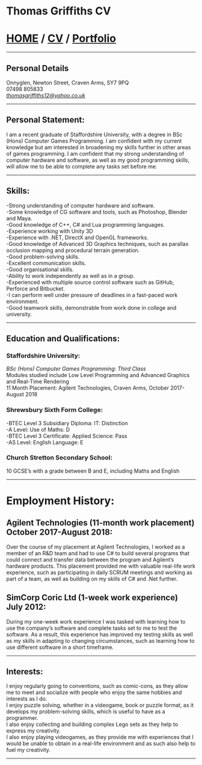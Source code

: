 # Thomas Griffiths CV
# [HOME](https://thomasgriffiths12.github.io) / [CV](https://thomasgriffiths12.github.io/CV) / [Portfolio](https://thomasgriffiths12.github.io/Portfolio)
---

## Personal Details
Onnyglen, Newton Street, Craven Arms, SY7 9PQ <br>
07498 805833 <br>
*thomasgriffiths12@yahoo.co.uk* <br>

---

## Personal Statement:

I am a recent graduate of Staffordshire University, with a degree in BSc (Hons) Computer Games Programming. I am confident with my current knowledge but am interested in broadening my skills further in other areas of games programming. I am confident that my strong understanding of computer hardware and software, as well as my good programming skills, will allow me to be able to complete any tasks set before me.

---

## Skills:

-Strong understanding of computer hardware and software. <br>
-Some knowledge of CG software and tools, such as Photoshop, Blender and Maya. <br>
-Good knowledge of C++, C# and Lua programming languages. <br>
-Experience working with Unity 3D <br>
-Experience with .NET, DirectX and OpenGL frameworks. <br>
-Good knowledge of Advanced 3D Graphics techniques, such as parallax occlusion mapping and procedural terrain generation. <br>
-Good problem-solving skills. <br>
-Excellent communication skills. <br>
-Good organisational skills. <br>
-Ability to work independently as well as in a group. <br>
-Experienced with multiple source control software such as GitHub, Perforce and Bitbucket. <br>
-I can perform well under pressure of deadlines in a fast-paced work environment. <br>
-Good teamwork skills, demonstrable from work done in college and university. <br>

---

## Education and Qualifications: 

### Staffordshire University:
*BSc (Hons) Computer Games Programming: Third Class* <br>
Modules studied include Low Level Programming and Advanced Graphics and Real-Time Rendering <br>
11 Month Placement: Agilent Technologies, Craven Arms, October 2017-August 2018

### Shrewsbury Sixth Form College:
-BTEC Level 3 Subsidiary Diploma: IT: Distinction <br>
-A Level: Use of Maths: D <br>
-BTEC Level 3 Certificate: Applied Science: Pass <br>
-AS Level: English Language: E <br>

### Church Stretton Secondary School:
10 GCSE’s with a grade between B and E, including Maths and English

---

# Employment History:

## Agilent Technologies (11-month work placement) October 2017-August 2018:
Over the course of my placement at Agilent Technologies, I worked as a member of an R&D team and had to use C# to build several programs that could connect and transfer data between the program and Agilent’s hardware products. This placement provided me with valuable real-life work experience, such as participating in daily SCRUM meetings and working as part of a team, as well as building on my skills of C# and .Net further.

## SimCorp Coric Ltd (1-week work experience) July 2012:
During my one-week work experience I was tasked with learning how to use the company’s software and complete tasks set to me to test the software. As a result, this experience has improved my testing skills as well as my skills in adapting to changing circumstances, such as learning how to use different software in a short timeframe.

---

## Interests:

I enjoy regularly going to conventions, such as comic-cons, as they allow me to meet and socialize with people who enjoy the same hobbies and interests as I do. <br>
I enjoy puzzle solving, whether in a videogame, book or puzzle format, as it develops my problem-solving skills, which is useful to have as a programmer. <br>
I also enjoy collecting and building complex Lego sets as they help to express my creativity. <br>
I also enjoy playing videogames, as they provide me with experiences that I would be unable to obtain in a real-life environment and as such also help to fuel my creativity. <br> 

---
